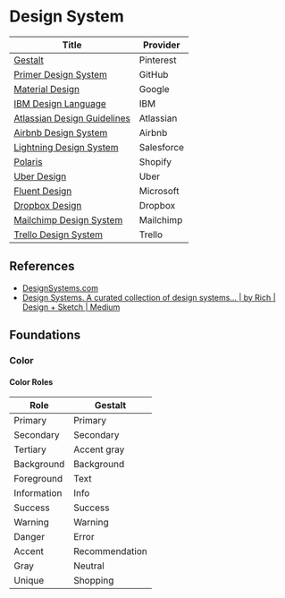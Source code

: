 # Design System

| Title | Provider |
| --- | --- |
| [Gestalt](https://gestalt.pinterest.systems/home) | Pinterest |
| [Primer Design System](https://primer.style/) | GitHub |
| [Material Design](https://material.io/design) | Google |
| [IBM Design Language](https://www.ibm.com/design/language/) | IBM |
| [Atlassian Design Guidelines](https://atlassian.design/) | Atlassian |
| [Airbnb Design System](https://design.airbnb.com/) | Airbnb |
| [Lightning Design System](https://www.lightningdesignsystem.com/) | Salesforce |
| [Polaris](https://polaris.shopify.com/) | Shopify |
| [Uber Design](https://design.uber.com/) | Uber |
| [Fluent Design](https://www.microsoft.com/design/fluent/#/) | Microsoft |
| [Dropbox Design](https://www.dropbox.com/design) | Dropbox |
| [Mailchimp Design System](https://ux.mailchimp.com/patterns) | Mailchimp |
| [Trello Design System](https://design.trello.com/) | Trello |

## References

- [DesignSystems.com](https://www.designsystems.com/)
- [Design Systems. A curated collection of design systems… | by Rich | Design + Sketch | Medium](https://medium.com/sketch-app-sources/design-systems-b258f889754e)

## Foundations

### Color

#### Color Roles

| Role | Gestalt |
| --- | --- |
| Primary | Primary |
| Secondary | Secondary |
| Tertiary | Accent gray |
| Background | Background |
| Foreground | Text |
| Information | Info |
| Success | Success |
| Warning | Warning |
| Danger | Error |
| Accent | Recommendation |
| Gray | Neutral |
| Unique | Shopping |
